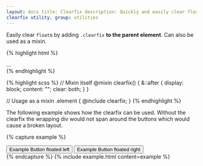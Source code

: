 ```yaml
---
layout: docs title: Clearfix description: Quickly and easily clear floated content within a container by adding a
clearfix utility. group: utilities
---
```


Easily clear `float`s by adding `.clearfix` **to the parent element**. Can also be used as a mixin.

{% highlight html %}
<div class="clearfix">...</div>
{% endhighlight %}

{% highlight scss %} // Mixin itself @mixin clearfix() { &::after { display: block; content: ""; clear: both; } }

// Usage as a mixin .element { @include clearfix; } {% endhighlight %}

The following example shows how the clearfix can be used. Without the clearfix the wrapping div would not span around
the buttons which would cause a broken layout.

{% capture example %}
<div class="bg-info clearfix">
  <button type="button" class="btn btn-secondary float-left">Example Button floated left</button>
  <button type="button" class="btn btn-secondary float-right">Example Button floated right</button>
</div>
{% endcapture %}
{% include example.html content=example %}
